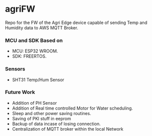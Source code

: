 # agriFW

Repo for the FW of the Agri Edge device capable of sending Temp and Humidity data to AWS MQTT Broker.

### MCU and SDK Based on 

* MCU: ESP32 WROOM.
* SDK: FREERTOS.

### Sensors

* SHT31 Temp/Hum Sensor

### Future Work

* Addition of PH Sensor
* Addition of Real time controlled Motor for Water scheduling.
* Sleep and other power saving routines.
* Saving of PKI stuff in eeprom
* Backup of data incase of losing connection. 
* Centralization of MQTT broker within the local Network
